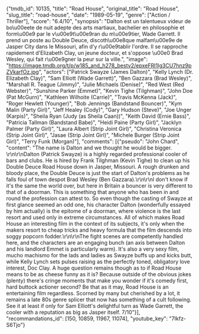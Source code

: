 {"tmdb_id": 10135, "title": "Road House", "original_title": "Road House", "slug_title": "road-house", "date": "1989-05-19", "genre": ["Action / Thriller"], "score": "6.4/10", "synopsis": "Dalton est un talentueux videur de bo\u00eete de nuit adepte des arts martiaux, bachelier en philosophie et form\u00e9 par le v\u00e9t\u00e9ran du m\u00e9tier, Wade Garrett. Il prend un poste au Double Deuce, discoth\u00e8que malfam\u00e9e de Jasper City dans le Missouri, afin d'y r\u00e9tablir l'ordre. Il se rapproche rapidement d'Elizabeth Clay, un jeune docteur, et s'oppose \u00e0 Brad Wesley, qui fait r\u00e9gner la peur sur la ville.", "image": "https://image.tmdb.org/t/p/w185_and_h278_bestv2/epxeFRI1Ig3CU7hnz9pZVkarfOz.jpg", "actors": ["Patrick Swayze (James Dalton)", "Kelly Lynch (Dr. Elizabeth Clay)", "Sam Elliott (Wade Garrett)", "Ben Gazzara (Brad Wesley)", "Marshall R. Teague (Jimmy)", "Julie Michaels (Denise)", "Red West (Red Webster)", "Sunshine Parker (Emmet)", "Kevin Tighe (Tilghman)", "John Doe (Pat McGurn)", "Kathleen Wilhoite (Carrie)", "Travis McKenna (Jack)", "Roger Hewlett (Younger)", "Bob Jennings (Bandstand Bouncer)", "Kym Malin (Party Girl)", "Jeff Healey (Cody)", "Gary Hudson (Steve)", "Joe Unger (Karpis)", "Sheila Ryan (Judy (as Sheila Caan))", "Keith David (Ernie Bass)", "Patricia Tallman (Bandstand Babe)", "Heidi Paine (Party Girl)", "Jacklyn Palmer (Party Girl)", "Laura Albert (Strip Joint Girl)", "Christina Veronica (Strip Joint Girl)", "Jasae (Strip Joint Girl)", "Michele Burger (Strip Joint Girl)", "Terry Funk (Morgan)"], "comments": [{"pseudo": "John Chard", "content": "The name is Dalton and we thought he would be bigger.  \r\n\r\nDalton (Patrick Swayze) is a highly regarded professional cooler of bars and clubs. He is hired by Frank Tilghman (Kevin Tighe) to clean up his Double Deuce Road House down in Jasper, Missouri. A rough drunken and bloody place, the Double Deuce is just the start of Dalton's problems as he falls foul of town despot Brad Wesley (Ben Gazzara).\r\n\r\nI don't know if it's the same the world over, but here in Britain a bouncer is very different to that of a doorman. This is something that anyone who has been in and round the profession can attest to. So even though the casting of Swayze at first glance seemed an odd one, his character Dalton (wonderfully essayed by him actually) is the epitome of a doorman, where violence is the last resort and used only in extreme circumstances. All of which makes Road House an interesting film in the context of its subjects, it's only when the makers resort to cheap tricks and heavy formula that the film descends into soggy popcorn fodder.\r\n\r\nThe fight scenes are competently handled here, and the characters are an engaging bunch (an axis between Dalton and his landlord Emmet is particularly warm). It's also a very sexy film, mucho machismo for the lads and ladies as Swayze buffs up and kicks butt, while Kelly Lynch sets pulses raising as the perfectly toned, obligatory love interest, Doc Clay. A huge question remains though as to if Road House means to be as cheese funny as it is? Because outside of the obvious jokes (plenty) there's cringe moments that make you wonder if it's comedy first, hard buttock actioner second? Be that as it may, Road House is an entertaining film regardless. Scorned by many but cherished by a lot, it remains a late 80s genre splicer that now has something of a cult following. See it at least if only for Sam Elliott's delightful turn as Wade Garrett, the cooler with a reputation as big as Jasper itself. 7/10"}], "recommandations_id": [150, 10859, 11967, 11074], "youtube_key": "7Ikfz-S6Tjo"}